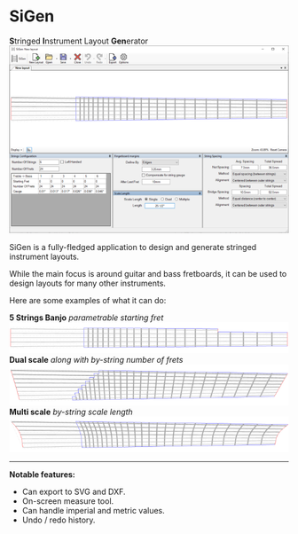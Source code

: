 # SiGen
**S**tringed **I**nstrument Layout **Gen**erator
![image](Graphics/Github/AppPreview1.png)

SiGen is a fully-fledged application to design and generate stringed instrument layouts.

While the main focus is around guitar and bass fretboards, 
it can be used to design layouts for many other instruments. 

Here are some examples of what it can do:

**5 Strings Banjo** *parametrable starting fret*
![image](Graphics/Github/BanjoLayout.png)
**Dual scale** *along with by-string number of frets*
![image](Graphics/Github/ComplexLayout1.png)
**Multi scale** *by-string scale length*
![image](Graphics/Github/ComplexLayout2.png)

___

**Notable features:**
* Can export to SVG and DXF.
* On-screen measure tool. 
* Can handle imperial and metric values. 
* Undo / redo history.
